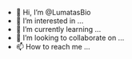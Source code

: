 - 👋 Hi, I’m @LumatasBio
- 👀 I’m interested in ...
- 🌱 I’m currently learning ...
- 💞️ I’m looking to collaborate on ...
- 📫 How to reach me ...

<!---
LumatasBio/LumatasBio is a ✨ special ✨ repository because its `README.md` (this file) appears on your GitHub profile.
You can click the Preview link to take a look at your changes.
--->
